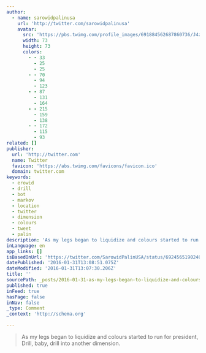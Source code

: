 ```yaml
---
author:
  - name: sarowidpalinusa
    url: 'http://twitter.com/sarowidpalinusa'
    avatar:
      src: 'https://pbs.twimg.com/profile_images/691884562687860736/J4zqomcI_bigger.jpg'
      width: 73
      height: 73
      colors:
        - - 33
          - 25
          - 25
        - - 70
          - 94
          - 123
        - - 87
          - 131
          - 164
        - - 215
          - 159
          - 138
        - - 172
          - 115
          - 93
related: []
publisher:
  url: 'http://twitter.com'
  name: Twitter
  favicon: 'https://abs.twimg.com/favicons/favicon.ico'
  domain: twitter.com
keywords:
  - erowid
  - drill
  - bot
  - markov
  - location
  - twitter
  - dimension
  - colours
  - tweet
  - palin
description: 'As my legs began to liquidize and colours started to run for president, Drill, baby, drill into another dimension.'
inLanguage: en
app_links: []
isBasedOnUrl: 'https://twitter.com/SarowidPalinUSA/status/692456519024058368'
datePublished: '2016-01-31T13:08:51.075Z'
dateModified: '2016-01-31T13:07:30.206Z'
title: ''
sourcePath: _posts/2016-01-31-as-my-legs-began-to-liquidize-and-colours-started-to-run-for.md
published: true
inFeed: true
hasPage: false
inNav: false
_type: Comment
_context: 'http://schema.org'

---
```

> As my legs began to liquidize and colours started to run for president&comma; Drill&comma; baby&comma; drill into another dimension&period;